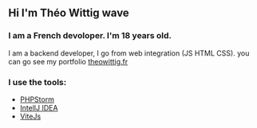 ## Hi I'm Théo Wittig wave

### I am a French devoloper. I'm 18 years old.
I am a backend developer, I go from web integration (JS HTML CSS).
you can go see my portfolio [theowittig.fr](theowittig.fr)

### I use the tools:
- [PHPStorm](https://www.jetbrains.com/phpstorm/)
- [IntellJ IDEA](https://www.jetbrains.com/idea/)
- [ViteJs](https://vitejs.dev/)